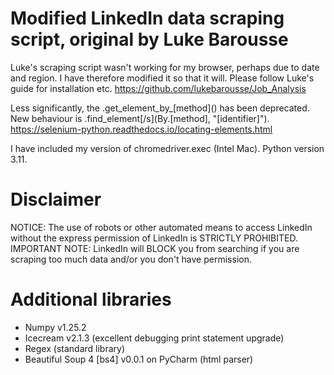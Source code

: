 # Modified LinkedIn data scraping script, original by Luke Barousse

Luke's scraping script wasn't working for my browser, perhaps due to date and region. I have therefore modified it so that it will. Please follow Luke's guide for installation etc.
https://github.com/lukebarousse/Job_Analysis


Less significantly, the .get_element_by_[method]\() has been deprecated. New behaviour is .find_element\[/s]\(By.[method], "[identifier]").
https://selenium-python.readthedocs.io/locating-elements.html

I have included my version of chromedriver.exec (Intel Mac). Python version 3.11.

# Disclaimer

NOTICE: The use of robots or other automated means to access LinkedIn without the express permission of LinkedIn is STRICTLY PROHIBITED.
IMPORTANT NOTE: LinkedIn will BLOCK you from searching if you are scraping too much data and/or you don't have permission.

# Additional libraries
- Numpy v1.25.2
- Icecream v2.1.3 (excellent debugging print statement upgrade)
- Regex (standard library)
- Beautiful Soup 4 [bs4] v0.0.1 on PyCharm (html parser)
